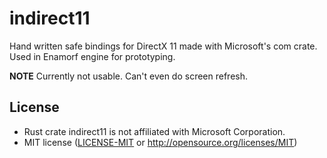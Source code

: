 # indirect11
Hand written safe bindings for DirectX 11 made with Microsoft's com crate. Used in Enamorf engine for prototyping.

**NOTE** Currently not usable. Can't even do screen refresh.

## License

* Rust crate indirect11 is not affiliated with Microsoft Corporation.
* MIT license ([LICENSE-MIT] or http://opensource.org/licenses/MIT)

[LICENSE-MIT]: LICENSE-MIT
